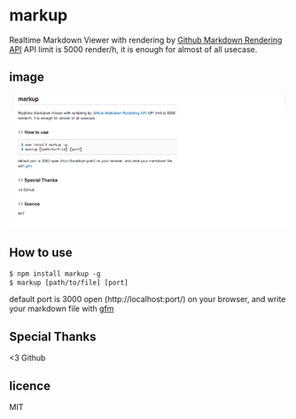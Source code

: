 # markup

Realtime Markdown Viewer with rendering by [Github Markdown Rendering API](http://developer.github.com/v3/markdown/)
API limit is 5000 render/h, it is enough for almost of all usecase.

## image

![image](https://github.com/Jxck/markup/raw/master/image.png)


## How to use

```shell
$ npm install markup -g
$ markup [path/to/file] [port]
```

default port is 3000
open (http://localhost:port/) on your browser,
and write your markdown file with [gfm](http://github.github.com/github-flavored-markdown/)


## Special Thanks

<3 Github


## licence

MIT
